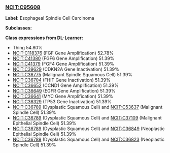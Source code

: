 
### [NCIT:C95608](http://purl.obolibrary.org/obo/NCIT_C95608)
**Label:** Esophageal Spindle Cell Carcinoma

**Subclasses:** 

**Class expressions from DL-Learner:**

- Thing 54.80%
- [NCIT:C118376](http://purl.obolibrary.org/obo/NCIT_C118376) (FGF Gene Amplification) 52.78%
- [NCIT:C41380](http://purl.obolibrary.org/obo/NCIT_C41380) (FGF6 Gene Amplification) 51.39%
- [NCIT:C41379](http://purl.obolibrary.org/obo/NCIT_C41379) (FGF4 Gene Amplification) 51.39%
- [NCIT:C39629](http://purl.obolibrary.org/obo/NCIT_C39629) (CDKN2A Gene Inactivation) 51.39%
- [NCIT:C36775](http://purl.obolibrary.org/obo/NCIT_C36775) (Malignant Spindle Squamous Cell) 51.39%
- [NCIT:C36704](http://purl.obolibrary.org/obo/NCIT_C36704) (FHIT Gene Inactivation) 51.39%
- [NCIT:C36652](http://purl.obolibrary.org/obo/NCIT_C36652) (CCND1 Gene Amplification) 51.39%
- [NCIT:C36649](http://purl.obolibrary.org/obo/NCIT_C36649) (EGFR Gene Amplification) 51.39%
- [NCIT:C36641](http://purl.obolibrary.org/obo/NCIT_C36641) (MYC Gene Amplification) 51.39%
- [NCIT:C36329](http://purl.obolibrary.org/obo/NCIT_C36329) (TP53 Gene Inactivation) 51.39%
- [NCIT:C36789](http://purl.obolibrary.org/obo/NCIT_C36789) (Dysplastic Squamous Cell) and [NCIT:C53637](http://purl.obolibrary.org/obo/NCIT_C53637) (Malignant Spindle Cell) 51.39%
- [NCIT:C36789](http://purl.obolibrary.org/obo/NCIT_C36789) (Dysplastic Squamous Cell) and [NCIT:C37109](http://purl.obolibrary.org/obo/NCIT_C37109) (Malignant Epithelial Spindle Cell) 51.39%
- [NCIT:C36789](http://purl.obolibrary.org/obo/NCIT_C36789) (Dysplastic Squamous Cell) and [NCIT:C36849](http://purl.obolibrary.org/obo/NCIT_C36849) (Neoplastic Epithelial Spindle Cell) 51.39%
- [NCIT:C36789](http://purl.obolibrary.org/obo/NCIT_C36789) (Dysplastic Squamous Cell) and [NCIT:C36823](http://purl.obolibrary.org/obo/NCIT_C36823) (Neoplastic Spindle Cell) 51.39%


